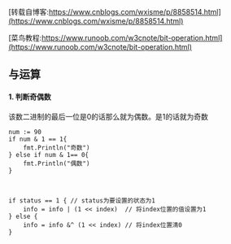 [转载自博客:https://www.cnblogs.com/wxisme/p/8858514.html](https://www.cnblogs.com/wxisme/p/8858514.html)  

[菜鸟教程:https://www.runoob.com/w3cnote/bit-operation.html](https://www.runoob.com/w3cnote/bit-operation.html)  

## 与运算  
#### 1. 判断奇偶数  
该数二进制的最后一位是0的话那么就为偶数。是1的话就为奇数  

	num := 90
	if num & 1 == 1{
		fmt.Println("奇数")
	} else if num & 1== 0{
		fmt.Println("偶数")
	}  



	if status == 1 { // status为要设置的状态为1
		info = info | (1 << index)  // 将index位置的值设置为1
	} else {
		info = info &^ (1 << index) // 将index位置清0
	}
